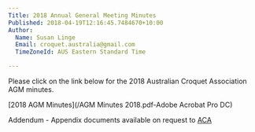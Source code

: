 ```yaml
---
Title: 2018 Annual General Meeting Minutes
Published: 2018-04-19T12:16:45.7484670+10:00
Author:
  Name: Susan Linge
  Email: croquet.australia@gmail.com
  TimeZoneId: AUS Eastern Standard Time

---
```

Please click on the link below for the 2018 Australian Croquet Association AGM minutes. 

[2018 AGM Minutes](/AGM Minutes 2018.pdf-Adobe Acrobat Pro DC)

Addendum - Appendix documents available on request to [ACA](mailto:admin@croquet-australia.com.au)